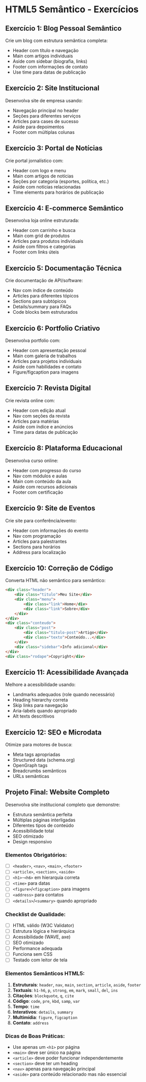 # HTML5 Semântico - Exercícios

## Exercício 1: Blog Pessoal Semântico
Crie um blog com estrutura semântica completa:
- Header com título e navegação
- Main com artigos individuais
- Aside com sidebar (biografia, links)
- Footer com informações de contato
- Use time para datas de publicação

## Exercício 2: Site Institucional
Desenvolva site de empresa usando:
- Navegação principal no header
- Seções para diferentes serviços
- Articles para cases de sucesso
- Aside para depoimentos
- Footer com múltiplas colunas

## Exercício 3: Portal de Notícias
Crie portal jornalístico com:
- Header com logo e menu
- Main com artigos de notícias
- Seções por categoria (esportes, política, etc.)
- Aside com notícias relacionadas
- Time elements para horários de publicação

## Exercício 4: E-commerce Semântico
Desenvolva loja online estruturada:
- Header com carrinho e busca
- Main com grid de produtos
- Articles para produtos individuais
- Aside com filtros e categorias
- Footer com links úteis

## Exercício 5: Documentação Técnica
Crie documentação de API/software:
- Nav com índice de conteúdo
- Articles para diferentes tópicos
- Sections para subtópicos
- Details/summary para FAQs
- Code blocks bem estruturados

## Exercício 6: Portfolio Criativo
Desenvolva portfolio com:
- Header com apresentação pessoal
- Main com galeria de trabalhos
- Articles para projetos individuais
- Aside com habilidades e contato
- Figure/figcaption para imagens

## Exercício 7: Revista Digital
Crie revista online com:
- Header com edição atual
- Nav com seções da revista
- Articles para matérias
- Aside com índice e anúncios
- Time para datas de publicação

## Exercício 8: Plataforma Educacional
Desenvolva curso online:
- Header com progresso do curso
- Nav com módulos e aulas
- Main com conteúdo da aula
- Aside com recursos adicionais
- Footer com certificação

## Exercício 9: Site de Eventos
Crie site para conferência/evento:
- Header com informações do evento
- Nav com programação
- Articles para palestrantes
- Sections para horários
- Address para localização

## Exercício 10: Correção de Código
Converta HTML não semântico para semântico:
```html
<div class="header">
    <div class="titulo">Meu Site</div>
    <div class="menu">
        <div class="link">Home</div>
        <div class="link">Sobre</div>
    </div>
</div>
<div class="conteudo">
    <div class="post">
        <div class="titulo-post">Artigo</div>
        <div class="texto">Conteúdo...</div>
    </div>
    <div class="sidebar">Info adicional</div>
</div>
<div class="rodape">Copyright</div>
```

## Exercício 11: Acessibilidade Avançada
Melhore a acessibilidade usando:
- Landmarks adequados (role quando necessário)
- Heading hierarchy correta
- Skip links para navegação
- Aria-labels quando apropriado
- Alt texts descritivos

## Exercício 12: SEO e Microdata
Otimize para motores de busca:
- Meta tags apropriadas
- Structured data (schema.org)
- OpenGraph tags
- Breadcrumbs semânticos
- URLs semânticas

## Projeto Final: Website Completo
Desenvolva site institucional completo que demonstre:
- Estrutura semântica perfeita
- Múltiplas páginas interligadas
- Diferentes tipos de conteúdo
- Acessibilidade total
- SEO otimizado
- Design responsivo

### Elementos Obrigatórios:
- [ ] `<header>`, `<nav>`, `<main>`, `<footer>`
- [ ] `<article>`, `<section>`, `<aside>`
- [ ] `<h1>`-`<h6>` em hierarquia correta
- [ ] `<time>` para datas
- [ ] `<figure>`/`<figcaption>` para imagens
- [ ] `<address>` para contatos
- [ ] `<details>`/`<summary>` quando apropriado

### Checklist de Qualidade:
- [ ] HTML válido (W3C Validator)
- [ ] Estrutura lógica e hierárquica
- [ ] Acessibilidade (WAVE, axe)
- [ ] SEO otimizado
- [ ] Performance adequada
- [ ] Funciona sem CSS
- [ ] Testado com leitor de tela

### Elementos Semânticos HTML5:
1. **Estruturais**: `header`, `nav`, `main`, `section`, `article`, `aside`, `footer`
2. **Textuais**: `h1-h6`, `p`, `strong`, `em`, `mark`, `small`, `del`, `ins`
3. **Citações**: `blockquote`, `q`, `cite`
4. **Código**: `code`, `pre`, `kbd`, `samp`, `var`
5. **Tempo**: `time`
6. **Interativos**: `details`, `summary`
7. **Multimídia**: `figure`, `figcaption`
8. **Contato**: `address`

### Dicas de Boas Práticas:
- Use apenas um `<h1>` por página
- `<main>` deve ser único na página
- `<article>` deve poder funcionar independentemente
- `<section>` deve ter um heading
- `<nav>` apenas para navegação principal
- `<aside>` para conteúdo relacionado mas não essencial
